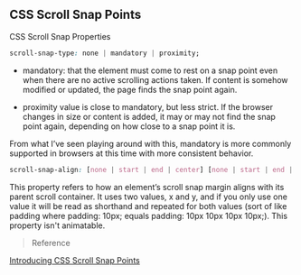 ## CSS Scroll Snap Points

CSS Scroll Snap Properties

```css
scroll-snap-type: none | mandatory | proximity;
```
- mandatory: that the element must come to rest on a snap point even when there are no active scrolling actions taken. If content is somehow modified or updated, the page finds the snap point again.

- proximity value is close to mandatory, but less strict. If the browser changes in size or content is added, it may or may not find the snap point again, depending on how close to a snap point it is.

From what I’ve seen playing around with this, mandatory is more commonly supported in browsers at this time with more consistent behavior.

```css
scroll-snap-align: [none | start | end | center] [none | start | end | center];
```
This property refers to how an element’s scroll snap margin aligns with its parent scroll container. It uses two values, x and y, and if you only use one value it will be read as shorthand and repeated for both values (sort of like padding where padding: 10px; equals padding: 10px 10px 10px 10px;). This property isn't animatable.

> Reference

[Introducing CSS Scroll Snap Points](https://css-tricks.com/introducing-css-scroll-snap-points/?utm_source=html5weekly&utm_medium=email)
